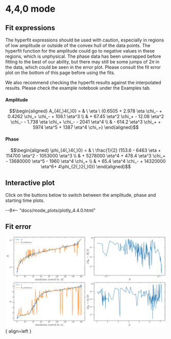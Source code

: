 
# 4,4,0 mode

## Fit expressions

The hyperfit expressions should be used with caution, especially in regions of low amplitude or outside of the convex hull of the data points.
The hyperfit function for the amplitude could go to negative values in these regions, which is unphysical.
The phase data has been unwrapped before fitting to the best of our ability, but there may still be some jumps of $2\pi$ in the data, which could be seen in the error plot.
Please consult the fit error plot on the bottom of this page before using the fits.

We also recommend checking the hyperfit results against the interpolated results. 
Please check the example notebook under the Examples tab.

#### Amplitude
$$\begin{aligned}
A_{4{,}4{,}0} = & \ \eta \ (0.6505 + 2.978 \eta \chi_- + 0.4262 \chi_+ \chi_- + 106.1 \eta^3 \\ 
 & + 67.45 \eta^2 \chi_+ - 12.08 \eta^2 \chi_- - 1.738 \eta \chi_+ \chi_- - 2041 \eta^4 \\ 
 & - 614.2 \eta^3 \chi_+ + 5974 \eta^5 + 1387 \eta^4 \chi_+)
\end{aligned}$$

#### Phase
$$\begin{aligned}
\phi_{4{,}4{,}0} = & \ \frac{1}{2} (153.6 - 6463 \eta + 114700 \eta^2 - 1053000 \eta^3 \\ 
 & + 5278000 \eta^4 + 478.4 \eta^3 \chi_+ - 13680000 \eta^5 - 1960 \eta^4 \chi_+ \\ 
 & + 65.4 \eta^4 \chi_- + 14320000 \eta^6+ 4\phi_{2{,}2{,}0})
\end{aligned}$$


## Interactive plot

Click on the buttons below to switch between the amplitude, phase and starting time plots.

--8<-- "docs/mode_plots/plotly_4.4.0.html"


## Fit error

![Image title](../mode_plots/fit_err_4.4.0.png){ align=left }
    